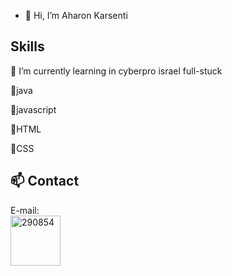 - 👋 Hi, I’m Aharon Karsenti

## Skills
🌱 I’m currently learning in cyberpro israel full-stuck

🌱java

🌱javascript

🌱HTML

🌱CSS

## 📫 Contact
E-mail:
<br>
<a href="aharon589@gmail.com"><img src="https://i.ibb.co/vY68Ff6/290854.png" width="80" height="80" alt="290854" border="0"></a>

<!---
aharonYK/aharonYK is a ✨ special ✨ repository because its `README.md` (this file) appears on your GitHub profile.
You can click the Preview link to take a look at your changes.
--->
